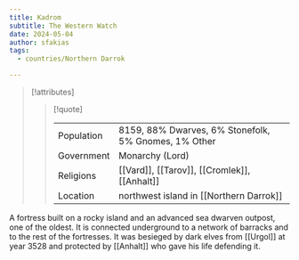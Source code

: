 ```yaml
---
title: Kadrom
subtitle: The Western Watch
date: 2024-05-04
author: sfakias
tags:
  - countries/Northern Darrok

---
```

> [!attributes]
> 
> > [!quote]
> >
> > | | |
> > | --- | --- |
> > | Population | 8159, 88% Dwarves, 6% Stonefolk, 5% Gnomes, 1% Other |
> > | Government | Monarchy (Lord) |
> > | Religions | [[Vard]], [[Tarov]], [[Cromlek]], [[Anhalt]] |
> > | Location | northwest island in [[Northern Darrok]] |

A fortress built on a rocky island and an advanced sea dwarven outpost, one of the oldest. It is connected underground to a network of barracks and to the rest of the fortresses. It was besieged by dark elves from [[Urgol]] at year 3528 and protected by [[Anhalt]] who gave his life defending it.